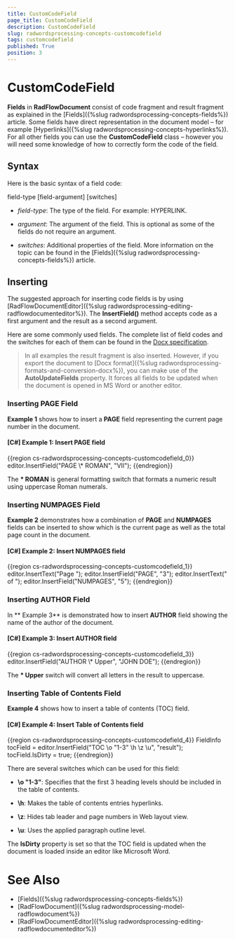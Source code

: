 ```yaml
---
title: CustomCodeField
page_title: CustomCodeField
description: CustomCodeField
slug: radwordsprocessing-concepts-customcodefield
tags: customcodefield
published: True
position: 3
---
```


# CustomCodeField



__Fields__ in __RadFlowDocument__ consist of code fragment and result fragment as explained in the [Fields]({%slug radwordsprocessing-concepts-fields%}) article. Some fields have direct representation in the document model – for example [Hyperlinks]({%slug radwordsprocessing-concepts-hyperlinks%}). For all other fields you can use the __CustomCodeField__ class – however you will need some knowledge of how to correctly form the code of the field.
      

## Syntax

Here is the basic syntax of a field code:
        

field-type [field-argument] [switches]
        

* *field-type*: The type of the field. For example: HYPERLINK.
            

* *argument*: The argument of the field. This is optional as some of the fields do not require an argument.
            

* *switches*: Additional properties of the field. More information on the topic can be found in the [Fields]({%slug radwordsprocessing-concepts-fields%}) article.
            

## Inserting

The suggested approach for inserting code fields is by using [RadFlowDocumentEditor]({%slug radwordsprocessing-editing-radflowdocumenteditor%}). The __InsertField()__ method accepts code as a first argument and the result as a second argument.
        

Here are some commonly used fields. The complete list of field codes and the switches for each of them can be found in the [Docx specification](http://www.ecma-international.org/publications/standards/Ecma-376.htm).
        

>In all examples the result fragment is also inserted. However, if you export the document to [Docx format]({%slug radwordsprocessing-formats-and-conversion-docx%}), you can make use of the __AutoUpdateFields__ property. It forces all fields to be updated when the document is opened in MS Word or another editor.
          

### Inserting PAGE Field

**Example 1** shows how to insert a __PAGE__ field representing the current page number in the document.
            

#### __[C#] Example 1: Insert PAGE field__

{{region cs-radwordsprocessing-concepts-customcodefield_0}}
	editor.InsertField("PAGE  \\* ROMAN", "VII");
{{endregion}}



The __\* ROMAN__ is general formatting switch that formats a numeric result using uppercase Roman numerals.
            

### Inserting NUMPAGES Field

**Example 2** demonstrates how a combination of __PAGE__ and __NUMPAGES__ fields can be inserted to show which is the current page as well as the total page count in the document.
            

#### __[C#] Example 2: Insert NUMPAGES field__

{{region cs-radwordsprocessing-concepts-customcodefield_1}}
	editor.InsertText("Page ");
	editor.InsertField("PAGE", "3");
	editor.InsertText(" of ");
	editor.InsertField("NUMPAGES", "5");
{{endregion}}



### Inserting AUTHOR Field

In ** Example 3** is demonstrated how to insert __AUTHOR__ field showing the name of the author of the document.
            

#### __[C#]  Example 3: Insert AUTHOR field__

{{region cs-radwordsprocessing-concepts-customcodefield_3}}
	editor.InsertField("AUTHOR  \\* Upper", "JOHN DOE");
{{endregion}}



The __\* Upper__ switch will convert all letters in the result to uppercase.
            

### Inserting Table of Contents Field

**Example 4** shows how to insert a table of contents (TOC) field.
            

#### __[C#]  Example 4: Insert Table of Contents field__

{{region cs-radwordsprocessing-concepts-customcodefield_4}}
	FieldInfo tocField = editor.InsertField("TOC \\o \"1-3\" \\h \\z \\u", "result");
	tocField.IsDirty = true;
{{endregion}}



There are several switches which can be used for this field:
            

* __\o "1-3"__: Specifies that the first 3 heading levels should be included in the table of contents.
                

* __\h__: Makes the table of contents entries hyperlinks.
                

* __\z__: Hides tab leader and page numbers in Web layout view.
                

* __\u__: Uses the applied paragraph outline level.
                

The __IsDirty__ property is set so that the TOC field is updated when the document is loaded inside an editor like Microsoft Word.
            

# See Also

 * [Fields]({%slug radwordsprocessing-concepts-fields%})
 * [RadFlowDocument]({%slug radwordsprocessing-model-radflowdocument%})
 * [RadFlowDocumentEditor]({%slug radwordsprocessing-editing-radflowdocumenteditor%})

